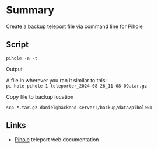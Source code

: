 # Summary

Create a backup teleport file via command line for Pihole 

## Script

`pihole -a -t`

Output 

A file in wherever you ran it similar to this:  
`pi-hole-pihole-1-teleporter_2024-08-26_11-08-09.tar.gz`

Copy file to backup location

`scp *.tar.gz daniel@backend.server:/backup/data/pihole01`

## Links

- [Pihole][def] teleport web documentation

[def]: https://docs.pi-hole.net/core/pihole-command/#teleport
